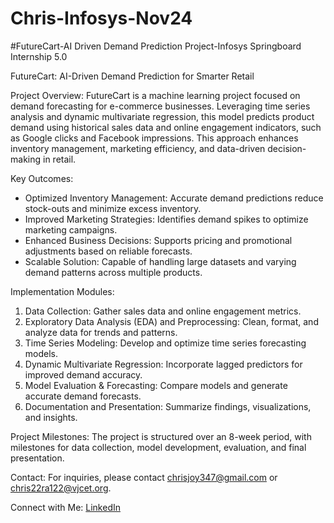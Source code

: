 # Chris-Infosys-Nov24
#FutureCart-AI Driven Demand Prediction Project-Infosys Springboard Internship 5.0


 FutureCart: AI-Driven Demand Prediction for Smarter Retail

Project Overview:
FutureCart is a machine learning project focused on demand forecasting for e-commerce businesses. Leveraging time 
series analysis and dynamic multivariate regression, this model predicts product demand using historical sales data
and online engagement indicators, such as Google clicks and Facebook impressions. This approach enhances inventory
management, marketing efficiency, and data-driven decision-making in retail.

Key Outcomes:
- Optimized Inventory Management: Accurate demand predictions reduce stock-outs and minimize excess inventory.
- Improved Marketing Strategies: Identifies demand spikes to optimize marketing campaigns.
- Enhanced Business Decisions: Supports pricing and promotional adjustments based on reliable forecasts.
- Scalable Solution: Capable of handling large datasets and varying demand patterns across multiple products.

Implementation Modules:
1. Data Collection: Gather sales data and online engagement metrics.
2. Exploratory Data Analysis (EDA) and Preprocessing: Clean, format, and analyze data for trends and patterns.
3. Time Series Modeling: Develop and optimize time series forecasting models.
4. Dynamic Multivariate Regression: Incorporate lagged predictors for improved demand accuracy.
5. Model Evaluation & Forecasting: Compare models and generate accurate demand forecasts.
6. Documentation and Presentation: Summarize findings, visualizations, and insights.

Project Milestones:
The project is structured over an 8-week period, with milestones for data collection, model development, evaluation, and final presentation.

Contact:
For inquiries, please contact [chrisjoy347@gmail.com](mailto:chrisjoy347@gmail.com) or [chris22ra122@vjcet.org](mailto:chris22ra122@vjcet.org).

Connect with Me:
[LinkedIn](https://www.linkedin.com/in/chris-joy-359a6926b?lipi=urn%3Ali%3Apage%3Ad_flagship3_profile_view_base_contact_details%3BCEB7JhurRRGz%2BpB%2BulZZ8g%3D%3D)

